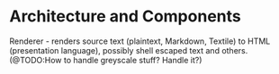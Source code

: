 # Architecture and Components

Renderer - renders source text (plaintext, Markdown, Textile) to HTML (presentation language), possibly shell escaped text and others. (@TODO:How to handle greyscale stuff? Handle it?)

